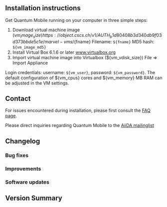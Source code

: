## Installation instructions

Get Quantum Mobile running on your computer in three simple steps:

 1. Download virtual machine image (${vm_image_size})
    https://object.cscs.ch/v1/AUTH_b1d80408b3d340db9f03d373bbde5c1e/marvel-vms/${fname}
    Filename: `${fname}`
    MD5 hash: `${vm_image_md5}`
 2. Install Virtual Box 6.1.6 or later
    www.virtualbox.org
 3. Import virtual machine image into Virtualbox (${vm_vdisk_size})
    File => Import Appliance

Login credentials: username: `${vm_user}`, password: `${vm_password}`.
The default configuration of ${vm_cpus} cores and ${vm_memory} MB RAM can be adjusted in the VM settings.


## Contact

For issues encountered during installation, please first consult the [FAQ page](https://github.com/marvel-nccr/quantum-mobile/wiki/Frequently-Asked-Questions#virtualbox-installationstartup-issues).

Please direct inquiries regarding Quantum Mobile to the [AiiDA mailinglist](http://www.aiida.net/mailing-list/)

## Changelog

### Bug fixes
### Improvements
### Software updates

## Version Summary
